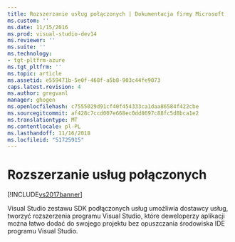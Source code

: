 ```yaml
---
title: Rozszerzanie usług połączonych | Dokumentacja firmy Microsoft
ms.custom: ''
ms.date: 11/15/2016
ms.prod: visual-studio-dev14
ms.reviewer: ''
ms.suite: ''
ms.technology:
- tgt-pltfrm-azure
ms.tgt_pltfrm: ''
ms.topic: article
ms.assetid: e559471b-5e0f-468f-a5b8-903c44fe9073
caps.latest.revision: 4
ms.author: gregvanl
manager: ghogen
ms.openlocfilehash: c7555029d91cf40f454333ca1daa86584f422cbe
ms.sourcegitcommit: af428c7ccd007e668ec0dd8697c88fc5d8bca1e2
ms.translationtype: MT
ms.contentlocale: pl-PL
ms.lasthandoff: 11/16/2018
ms.locfileid: "51725915"
---
```

# <a name="extending-connected-services"></a>Rozszerzanie usług połączonych
[!INCLUDE[vs2017banner](../includes/vs2017banner.md)]

Visual Studio zestawu SDK podłączonych usług umożliwia dostawcy usług, tworzyć rozszerzenia programu Visual Studio, które deweloperzy aplikacji można łatwo dodać do swojego projektu bez opuszczania środowiska IDE programu Visual Studio.

